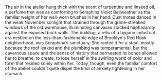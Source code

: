 The air in the atelier hung thick with the scent of turpentine and linseed oil, a perfume that was as comforting to Seraphina Violet Bellweather as the familiar weight of her well-worn brushes in her hand. Dust motes danced in the weak November sunlight that strained through the grime-streaked windows of the old warehouse, illuminating canvases stacked haphazardly against the exposed brick walls. The building, a relic of a bygone industrial era nestled on the less-than-fashionable edge of Brooklyn's Red Hook neighborhood, was Seraphina’s sanctuary. She rented it for a steal, mostly because the roof leaked and the plumbing was temperamental, but the cavernous space and the sense of history that permeated its bones allowed her to breathe, to create, to lose herself in the swirling world of color and form that resided solely within her. Today, though, even the familiar comfort of the atelier couldn't quite dispel the knot of anxiety tightening in her stomach.
